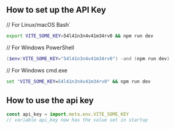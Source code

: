 ## How to set up the API Key
// For Linux/macOS Bash`
```bash
export VITE_SOME_KEY=54l41n3n4v41m34rv0 && npm run dev
```

// For Windows PowerShell
```powershell
($env:VITE_SOME_KEY="54l41n3n4v41m34rv0") -and (npm run dev) 
```

// For Windows cmd.exe
```cmd
set "VITE_SOME_KEY=54l41n3n4v41m34rv0" && npm run dev 
```


## How to use the api key
```js
const api_key = import.meta.env.VITE_SOME_KEY
// variable api_key now has the value set in startup
```
